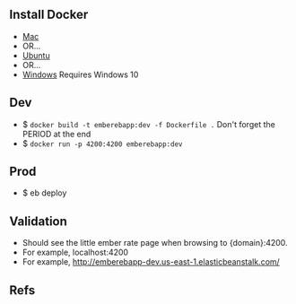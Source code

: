 ## Install Docker

* [Mac](https://docs.docker.com/docker-for-mac/)
* OR...
* [Ubuntu](https://docs.docker.com/engine/installation/linux/ubuntu/)
* OR...
* [Windows](https://docs.docker.com/docker-for-windows/) Requires Windows 10

## Dev 

* $ `docker build -t emberebapp:dev -f Dockerfile .` Don't forget the PERIOD at the end
* $ `docker run -p 4200:4200 emberebapp:dev`

## Prod 

* $ eb deploy

## Validation

* Should see the little ember rate page when browsing to {domain}:4200. 
* For example, localhost:4200
* For example, http://emberebapp-dev.us-east-1.elasticbeanstalk.com/

## Refs


